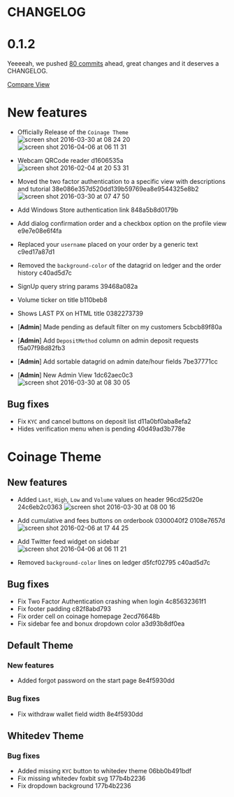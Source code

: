 # CHANGELOG

# 0.1.2

Yeeeeah, we pushed [80 commits](https://github.com/cesardeazevedo/frontend/compare/d11a0bf...3836b46) ahead, great changes and it deserves a CHANGELOG.

[Compare View](https://github.com/cesardeazevedo/frontend/compare/d11a0bf...3836b46)

# New features
* Officially Release of the `Coinage Theme`
![screen shot 2016-03-30 at 08 24 20](https://cloud.githubusercontent.com/assets/5366959/14140689/ef6e17fc-f650-11e5-9617-048126542b2a.png)
![screen shot 2016-04-06 at 06 11 31](https://cloud.githubusercontent.com/assets/5366959/14311566/75bb75bc-fbbe-11e5-980b-fa52c6f1213e.png)



* Webcam QRCode reader d1606535a
![screen shot 2016-02-04 at 20 53 31](https://cloud.githubusercontent.com/assets/5366959/14139790/8658fb06-f64b-11e5-90a7-5f4f7045d47f.png)
* Moved the two factor authentication to a specific view with descriptions and tutorial 38e086e357d520dd139b59769ea8e9544325e8b2
![screen shot 2016-03-30 at 07 47 50](https://cloud.githubusercontent.com/assets/5366959/14139846/09481664-f64c-11e5-8b34-71f70d9a679a.png)
* Add Windows Store authentication link 848a5b8d0179b
* Add dialog confirmation order and a checkbox option on the profile view e9e7e08e6f4fa
* Replaced your `username` placed on your order by a generic text c9ed17a87d1
* Removed the `background-color` of the datagrid on ledger and the order history c40ad5d7c
* SignUp query string params 39468a082a
* Volume ticker on title b110beb8
* Shows LAST PX on HTML title 0382273739
* [**Admin**] Made pending as default filter on my customers 5cbcb89f80a
* [**Admin**] Add `DepositMethod` column on admin deposit requests f5a07f98d82fb3
* [**Admin**] Add sortable datagrid on admin date/hour fields 7be37771cc
* [**Admin**] New Admin View 1dc62aec0c3
![screen shot 2016-03-30 at 08 30 05](https://cloud.githubusercontent.com/assets/5366959/14140821/ad2e6f58-f651-11e5-9365-e9ecb2701638.png)

## Bug fixes
* Fix `KYC` and cancel buttons on deposit list d11a0bf0aba8efa2
* Hides verification menu when is pending 40d49ad3b778e

# Coinage Theme

## New features
* Added `Last`, `High`, `Low` and `Volume` values on header 96cd25d20e 24c6eb2c0363 
![screen shot 2016-03-30 at 08 00 16](https://cloud.githubusercontent.com/assets/5366959/14140111/7896968e-f64d-11e5-8412-45ce631a92a1.png)
* Add cumulative and fees buttons on orderbook 0300040f2 0108e7657d
![screen shot 2016-02-06 at 17 44 25](https://cloud.githubusercontent.com/assets/5366959/14141378/013ae0f6-f655-11e5-96c5-deff4a813be2.png)
* Add Twitter feed widget on sidebar
![screen shot 2016-04-06 at 06 11 21](https://cloud.githubusercontent.com/assets/5366959/14311573/7deab36a-fbbe-11e5-908b-3f308620b732.png)


* Removed `background-color` lines on ledger d5fcf02795 c40ad5d7c


## Bug fixes
* Fix Two Factor Authentication crashing when login 4c85632361f1
* Fix footer padding c82f8abd793
* Fix order cell on coinage homepage 2ecd76648b
* Fix sidebar fee and bonux dropdown color a3d93b8df0ea

## Default Theme

### New features
* Added forgot password on the start page 8e4f5930dd

### Bug fixes
* Fix withdraw wallet field width 8e4f5930dd

## Whitedev Theme

### Bug fixes
* Added missing `KYC` button to whitedev theme 06bb0b491bdf
* Fix missing whitedev foxbit svg 177b4b2236
* Fix dropdown background 177b4b2236
